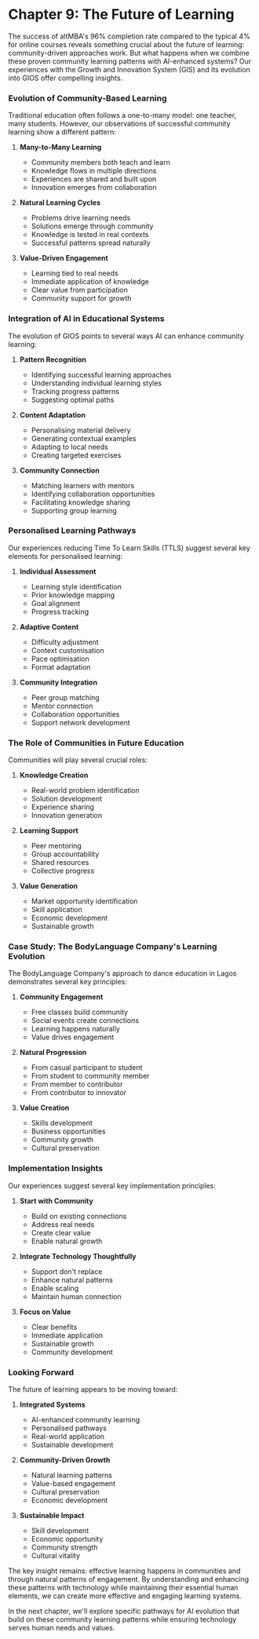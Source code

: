 # Chapter 9: The Future of Learning

The success of altMBA's 96% completion rate compared to the typical 4% for online courses reveals something crucial about the future of learning: community-driven approaches work. But what happens when we combine these proven community learning patterns with AI-enhanced systems? Our experiences with the Growth and Innovation System (GIS) and its evolution into GIOS offer compelling insights.

### Evolution of Community-Based Learning

Traditional education often follows a one-to-many model: one teacher, many students. However, our observations of successful community learning show a different pattern:

1. **Many-to-Many Learning**
   - Community members both teach and learn
   - Knowledge flows in multiple directions
   - Experiences are shared and built upon
   - Innovation emerges from collaboration

2. **Natural Learning Cycles**
   - Problems drive learning needs
   - Solutions emerge through community
   - Knowledge is tested in real contexts
   - Successful patterns spread naturally

3. **Value-Driven Engagement**
   - Learning tied to real needs
   - Immediate application of knowledge
   - Clear value from participation
   - Community support for growth

### Integration of AI in Educational Systems

The evolution of GIOS points to several ways AI can enhance community learning:

1. **Pattern Recognition**
   - Identifying successful learning approaches
   - Understanding individual learning styles
   - Tracking progress patterns
   - Suggesting optimal paths

2. **Content Adaptation**
   - Personalising material delivery
   - Generating contextual examples
   - Adapting to local needs
   - Creating targeted exercises

3. **Community Connection**
   - Matching learners with mentors
   - Identifying collaboration opportunities
   - Facilitating knowledge sharing
   - Supporting group learning

### Personalised Learning Pathways

Our experiences reducing Time To Learn Skills (TTLS) suggest several key elements for personalised learning:

1. **Individual Assessment**
   - Learning style identification
   - Prior knowledge mapping
   - Goal alignment
   - Progress tracking

2. **Adaptive Content**
   - Difficulty adjustment
   - Context customisation
   - Pace optimisation
   - Format adaptation

3. **Community Integration**
   - Peer group matching
   - Mentor connection
   - Collaboration opportunities
   - Support network development

### The Role of Communities in Future Education

Communities will play several crucial roles:

1. **Knowledge Creation**
   - Real-world problem identification
   - Solution development
   - Experience sharing
   - Innovation generation

2. **Learning Support**
   - Peer mentoring
   - Group accountability
   - Shared resources
   - Collective progress

3. **Value Generation**
   - Market opportunity identification
   - Skill application
   - Economic development
   - Sustainable growth

### Case Study: The BodyLanguage Company's Learning Evolution

The BodyLanguage Company's approach to dance education in Lagos demonstrates several key principles:

1. **Community Engagement**
   - Free classes build community
   - Social events create connections
   - Learning happens naturally
   - Value drives engagement

2. **Natural Progression**
   - From casual participant to student
   - From student to community member
   - From member to contributor
   - From contributor to innovator

3. **Value Creation**
   - Skills development
   - Business opportunities
   - Community growth
   - Cultural preservation

### Implementation Insights

Our experiences suggest several key implementation principles:

1. **Start with Community**
   - Build on existing connections
   - Address real needs
   - Create clear value
   - Enable natural growth

2. **Integrate Technology Thoughtfully**
   - Support don't replace
   - Enhance natural patterns
   - Enable scaling
   - Maintain human connection

3. **Focus on Value**
   - Clear benefits
   - Immediate application
   - Sustainable growth
   - Community development

### Looking Forward

The future of learning appears to be moving toward:

1. **Integrated Systems**
   - AI-enhanced community learning
   - Personalised pathways
   - Real-world application
   - Sustainable development

2. **Community-Driven Growth**
   - Natural learning patterns
   - Value-based engagement
   - Cultural preservation
   - Economic development

3. **Sustainable Impact**
   - Skill development
   - Economic opportunity
   - Community strength
   - Cultural vitality

The key insight remains: effective learning happens in communities and through natural patterns of engagement. By understanding and enhancing these patterns with technology while maintaining their essential human elements, we can create more effective and engaging learning systems.

In the next chapter, we'll explore specific pathways for AI evolution that build on these community learning patterns while ensuring technology serves human needs and values.